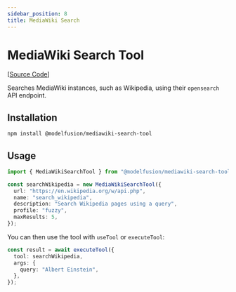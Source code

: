 ```yaml
---
sidebar_position: 8
title: MediaWiki Search
---
```


# MediaWiki Search Tool

[[Source Code](https://github.com/lgrammel/modelfusion/tree/main/tools/mediawiki-search-tool)]

Searches MediaWiki instances, such as Wikipedia, using their `opensearch` API endpoint.

## Installation

```sh
npm install @modelfusion/mediawiki-search-tool
```

## Usage

```ts
import { MediaWikiSearchTool } from "@modelfusion/mediawiki-search-tool";

const searchWikipedia = new MediaWikiSearchTool({
  url: "https://en.wikipedia.org/w/api.php",
  name: "search_wikipedia",
  description: "Search Wikipedia pages using a query",
  profile: "fuzzy",
  maxResults: 5,
});
```

You can then use the tool with `useTool` or `executeTool`:

```ts
const result = await executeTool({
  tool: searchWikipedia,
  args: {
    query: "Albert Einstein",
  },
});
```
